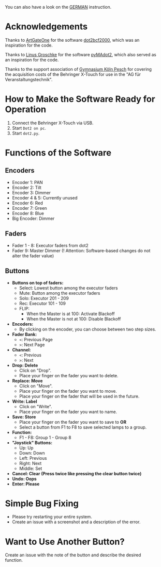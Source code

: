 You can also have a look on the [GERMAN](https://github.com/hellerqr/X-Touch-for-MA-Dot2/blob/master/README_DE.md) instruction.
# Acknowledgements

Thanks to [ArtGateOne](https://github.com/ArtGateOne) for the software [dot2bcf2000](https://github.com/ArtGateOne/dot2bcf2000), which was an inspiration for the code.

Thanks to [Linus Groschke](https://github.com/linusgke) for the software [pyMAdot2](https://github.com/linusgke/pyMAdot2), which also served as an inspiration for the code.

Thanks to the support association of [Gymnasium Köln Pesch](https://gymnasium-koeln-pesch.de/) for covering the acquisition costs of the Behringer X-Touch for use in the "AG für Veranstaltungstechnik".

# How to Make the Software Ready for Operation

1. Connect the Behringer X-Touch via USB.
2. Start `Dot2 on pc`.
3. Start `dot2.py`.

# Functions of the Software

## Encoders

- Encoder 1: PAN
- Encoder 2: Tilt
- Encoder 3: Dimmer
- Encoder 4 & 5: Currently unused
- Encoder 6: Red
- Encoder 7: Green
- Encoder 8: Blue
- Big Encoder: Dimmer

## Faders

- Fader 1 - 8: Executor faders from dot2
- Fader 9: Master Dimmer (! Attention: Software-based changes do not alter the fader value)

## Buttons

- **Buttons on top of faders:**
  - Select: Lowest button among the executor faders
  - Mute: Button among the executor faders
  - Solo: Executor 201 - 209
  - Rec: Executor 101 - 109
  - FLIP:
    - When the Master is at 100: Activate Blackoff
    - When the Master is not at 100: Disable Blackoff
- **Encoders:**
  - By clicking on the encoder, you can choose between two step sizes.
- **Fader Bank:**
  - `<`: Previous Page
  - `>`: Next Page
- **Channel:**
  - `<`: Previous
  - `>`: Next
- **Drop: Delete**
  - Click on "Drop".
  - Place your finger on the fader you want to delete.
- **Replace: Move**
  - Click on "Move".
  - Place your finger on the fader you want to move.
  - Place your finger on the fader that will be used in the future.
- **Write: Label**
  - Click on "Write".
  - Place your finger on the fader you want to name.
- **Save: Store**
  - Place your finger on the fader you want to save to **OR**
  - Select a button from F1 to F8 to save selected lamps to a group.
- **Function:**
  - F1 - F8: Group 1 - Group 8
- **"Joystick" Buttons:**
  - Up: Up
  - Down: Down
  - Left: Previous
  - Right: Next
  - Middle: Set
- **Cancel: Clear (Press twice like pressing the clear button twice)**
- **Undo: Oops**
- **Enter: Please**

# Simple Bug Fixing

- Please try restarting your entire system.
- Create an issue with a screenshot and a description of the error.

# Want to Use Another Button?

Create an issue with the note of the button and describe the desired function.
